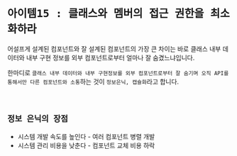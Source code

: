 # `아이템15 : 클래스와 멤버의 접근 권한을 최소화하라`

어설프게 설계된 컴포넌트와 잘 설계된 컴포넌트의 가장 큰 차이는 바로 클래스 내부 데이터와 내부 구현 정보를 외부 컴포넌트로부터 얼마나 잘 숨겼느냐입니다. 

한마디로 `클래스 내부 데이터와 내부 구현정보를 외부 컴포넌트로부터 잘 숨기며 오직 API를 통해서만 다른 컴포넌트와 소통`하는 것이 `정보은닉, 캡슐화`라고 합니다. 

<br>

## `정보 은닉의 장점`

- 시스템 개발 속도를 높인다 - 여러 컴포넌트 병렬 개발
- 시스템 관리 비용을 낮춘다 - 컴포넌트 교체 비용 하락